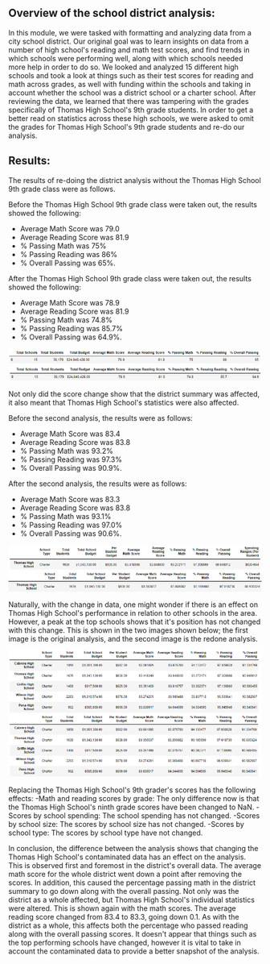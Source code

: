  ## Overview of the school district analysis:
In this module, we were tasked with formatting and analyzing data from a city school district. Our original goal was to learn insights on data from a number of high school's reading and math test scores, and find trends in which schools were performing well, along with which schools needed more help in order to do so. We looked and analyzed 15 different high schools and took a look at things such as their test scores for reading and math across grades, as well with funding within the schools and taking in account whether the school was a district school or a charter school. After reviewing the data, we learned that there was tampering with the grades specifically of Thomas High School's 9th grade students. In order to get a better read on statistics across these high schools, we were asked to omit the grades for Thomas High School's 9th grade students and re-do our analysis.
 
## Results:
The results of re-doing the district analysis without the Thomas High School 9th grade class were as follows.
 
Before the Thomas High School 9th grade class were taken out, the results showed the following:
- Average Math Score was 79.0
- Average Reading Score was 81.9
- % Passing Math was 75%
- % Passing Reading was 86%
- % Overall Passing was 65%.


After the Thomas High School 9th grade class were taken out, the results showed the following:


- Average Math Score was 78.9
- Average Reading Score was 81.9
- % Passing Math was 74.8%
- % Passing Reading was 85.7%
- % Overall Passing was 64.9%.
 
![Original District Analysis Summary](https://github.com/BrieonaT/School_District_Analysis/blob/main/Resources/Original_Analysis_District_Summary.png)
![2ND Analysis District Summary](https://github.com/BrieonaT/School_District_Analysis/blob/main/Resources/Second_Analysis_District_Summary.png)
 
 
 
 
Not only did the score change show that the district summary was affected, it also meant that Thomas High School's statistics were also affected.
 
Before the second analysis, the results were as follows:
- Average Math Score was 83.4
- Average Reading Score was 83.8
- % Passing Math was 93.2%
- % Passing Reading was 97.3%
- % Overall Passing was 90.9%.



After the second analysis, the results were as follows:


- Average Math Score was 83.3
- Average Reading Score was 83.8
- % Passing Math was 93.1%
- % Passing Reading was 97.0%
- % Overall Passing was 90.6%.
 
![Original Analysis Thomas High School Overview](https://github.com/BrieonaT/School_District_Analysis/blob/main/Resources/Original_Analysis_THS_Overview.png)
![2nd Analysis Thomas High School Overview](https://github.com/BrieonaT/School_District_Analysis/blob/main/Resources/Second_Analysis_THS_Overview.png)
 
Naturally, with the change in data, one might wonder if there is an effect on Thomas High School's performance in relation to other schools in the area. However, a peak at the top schools shows that it's position has not changed with this change. This is shown in the two images shown below; the first image is the original analysis, and the second image is the redone analysis.
 
![Original Analysis Top 5 Schools](https://github.com/BrieonaT/School_District_Analysis/blob/main/Resources/Original_Analysis_Top5.png)
![2nd Analysis Top 5 Schools](https://github.com/BrieonaT/School_District_Analysis/blob/main/Resources/Second_Analysis_Top5.png)
 
 
Replacing the Thomas High School's 9th grader's scores has the following effects:
-Math and reading scores by grade: The only difference now is that the Thomas High School's ninth grade scores have been changed to NaN.
-Scores by school spending: The school spending has not changed.
-Scores by school size: The scores by school size has not changed.
-Scores by school type: The scores by school type have not changed.
 
In conclusion, the difference between the analysis shows that changing the Thomas High School's contaminated data has an effect on the analysis. This is observed first and foremost in the district's overall data. The average math score for the whole district went down a point after removing the scores. In addition, this caused the percentage passing math in the district summary to go down along with the overall passing. Not only was the district as a whole affected, but Thomas High School's individual statistics were altered. This is shown again with the math scores. The average reading score changed from 83.4 to 83.3, going down 0.1. As with the district as a whole, this affects both the percentage who passed reading along with the overall passing scores. It doesn't appear that things such as the top performing schools have changed, however it is vital to take in account the contaminated data to provide a better snapshot of the analysis.

